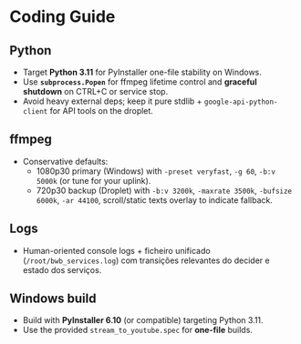 # Coding Guide

## Python
- Target **Python 3.11** for PyInstaller one-file stability on Windows.
- Use **`subprocess.Popen`** for ffmpeg lifetime control and **graceful shutdown** on CTRL+C or service stop.
- Avoid heavy external deps; keep it pure stdlib + `google-api-python-client` for API tools on the droplet.

## ffmpeg
- Conservative defaults:
  - 1080p30 primary (Windows) with `-preset veryfast`, `-g 60`, `-b:v 5000k` (or tune for your uplink).
  - 720p30 backup (Droplet) with `-b:v 3200k`, `-maxrate 3500k`, `-bufsize 6000k`, `-ar 44100`, scroll/static texts overlay to indicate fallback.

## Logs
- Human-oriented console logs + ficheiro unificado (`/root/bwb_services.log`) com transições relevantes do decider e estado dos serviços.

## Windows build
- Build with **PyInstaller 6.10** (or compatible) targeting Python 3.11.
- Use the provided `stream_to_youtube.spec` for **one-file** builds.
